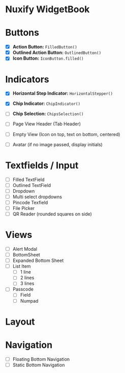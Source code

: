 # Nuxify WidgetBook

  
# Buttons

 - [x] **Action Button:** `FilledButton()`
 - [x] **Outlined Action Button:** `OutlinedButton()`
 - [x] **Icon Button:** `IconButton.filled()`

# Indicators

 - [x] **Horizontal Step Indicator:**  `HorizontalStepper()`
 - [x] **Chip Indicator:** `ChipIndicator()`
 - [ ] **Chip Selection:** `ChipsSelection()`
 - [ ] Page View Header (Tab Header)
 - [ ] Empty View (Icon on top, text on bottom, centered)
 - [ ] Avatar (if no image passed, display initials)

  

# Textfields / Input

 - [ ] Filled TextField
 - [ ] Outlined TextField
 - [ ] Dropdown
 - [ ] Multi select dropdowns
 - [ ] Pincode Texfield
 - [ ] File Picker
 - [ ] QR Reader (rounded squares on side)
 
# Views
 - [ ] Alert Modal
 - [ ] BottomSheet
 - [ ] Expanded Bottom Sheet
 - [ ] List Item
	 - [ ] 1 line
	 - [ ] 2 lines
	 - [ ] 3 lines
 - [ ] Passcode
	 - [ ] Field
	 - [ ] Numpad

# Layout


# Navigation

 - [ ] Floating Bottom Navigation
 - [ ] Static Bottom Navigation